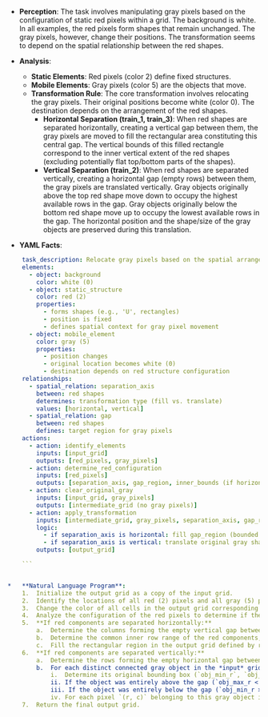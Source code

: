 *   **Perception**: The task involves manipulating gray pixels based on the configuration of static red pixels within a grid. The background is white. In all examples, the red pixels form shapes that remain unchanged. The gray pixels, however, change their positions. The transformation seems to depend on the spatial relationship between the red shapes.

*   **Analysis**:
    *   **Static Elements**: Red pixels (color 2) define fixed structures.
    *   **Mobile Elements**: Gray pixels (color 5) are the objects that move.
    *   **Transformation Rule**: The core transformation involves relocating the gray pixels. Their original positions become white (color 0). The destination depends on the arrangement of the red shapes.
        *   **Horizontal Separation (train_1, train_3)**: When red shapes are separated horizontally, creating a vertical gap between them, the gray pixels are moved to fill the rectangular area constituting this central gap. The vertical bounds of this filled rectangle correspond to the inner vertical extent of the red shapes (excluding potentially flat top/bottom parts of the shapes).
        *   **Vertical Separation (train_2)**: When red shapes are separated vertically, creating a horizontal gap (empty rows) between them, the gray pixels are translated vertically. Gray objects originally above the top red shape move down to occupy the highest available rows in the gap. Gray objects originally below the bottom red shape move up to occupy the lowest available rows in the gap. The horizontal position and the shape/size of the gray objects are preserved during this translation.

*   **YAML Facts**:
    
```yaml
    task_description: Relocate gray pixels based on the spatial arrangement of static red pixels.
    elements:
      - object: background
        color: white (0)
      - object: static_structure
        color: red (2)
        properties:
          - forms shapes (e.g., 'U', rectangles)
          - position is fixed
          - defines spatial context for gray pixel movement
      - object: mobile_element
        color: gray (5)
        properties:
          - position changes
          - original location becomes white (0)
          - destination depends on red structure configuration
    relationships:
      - spatial_relation: separation_axis
        between: red shapes
        determines: transformation type (fill vs. translate)
        values: [horizontal, vertical]
      - spatial_relation: gap
        between: red shapes
        defines: target region for gray pixels
    actions:
      - action: identify_elements
        inputs: [input_grid]
        outputs: [red_pixels, gray_pixels]
      - action: determine_red_configuration
        inputs: [red_pixels]
        outputs: [separation_axis, gap_region, inner_bounds (if horizontal sep.)]
      - action: clear_original_gray
        inputs: [input_grid, gray_pixels]
        outputs: [intermediate_grid (no gray pixels)]
      - action: apply_transformation
        inputs: [intermediate_grid, gray_pixels, separation_axis, gap_region, inner_bounds]
        logic:
          - if separation_axis is horizontal: fill gap_region (bounded by inner_bounds) with gray
          - if separation_axis is vertical: translate original gray shapes to fill gap_region from top/bottom edges
        outputs: [output_grid]

    ```


*   **Natural Language Program**:
    1.  Initialize the output grid as a copy of the input grid.
    2.  Identify the locations of all red (2) pixels and all gray (5) pixels in the input grid.
    3.  Change the color of all cells in the output grid corresponding to the original gray pixel locations to white (0).
    4.  Analyze the configuration of the red pixels to determine if they form components primarily separated horizontally or vertically.
    5.  **If red components are separated horizontally:**
        a.  Determine the columns forming the empty vertical gap between the red components (`gap_min_c`, `gap_max_c`).
        b.  Determine the common inner row range of the red components, typically excluding horizontal end-caps (`inner_min_r`, `inner_max_r`).
        c.  Fill the rectangular region in the output grid defined by rows `inner_min_r` to `inner_max_r` and columns `gap_min_c` to `gap_max_c` with gray (5).
    6.  **If red components are separated vertically:**
        a.  Determine the rows forming the empty horizontal gap between the top and bottom red components (`gap_min_r`, `gap_max_r`).
        b.  For each distinct connected gray object in the *input* grid:
            i.  Determine its original bounding box (`obj_min_r`, `obj_max_r`).
            ii. If the object was entirely above the gap (`obj_max_r < gap_min_r`), calculate the downward shift needed to place its top edge at `gap_min_r`: `delta_r = gap_min_r - obj_min_r`.
            iii. If the object was entirely below the gap (`obj_min_r > gap_max_r`), calculate the upward shift needed to place its bottom edge at `gap_max_r`: `delta_r = gap_max_r - obj_max_r`.
            iv. For each pixel `(r, c)` belonging to this gray object in the input, set the pixel at `(r + delta_r, c)` in the output grid to gray (5).
    7.  Return the final output grid.